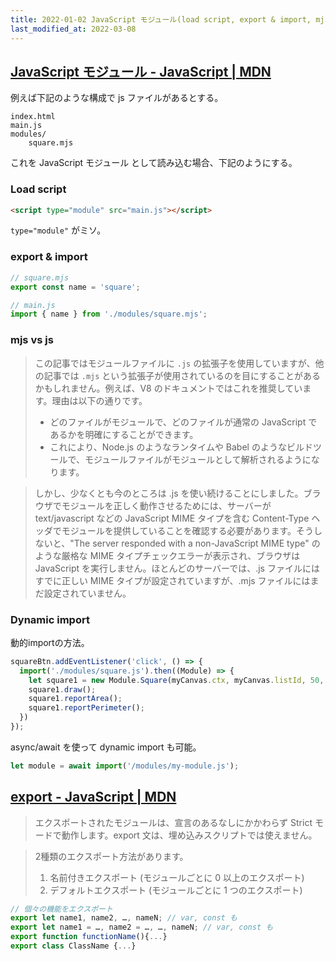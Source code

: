 ```yaml
---
title: 2022-01-02 JavaScript モジュール(load script, export & import, mjs vs js, Dynamic import) / export
last_modified_at: 2022-03-08
---
```


## [JavaScript モジュール - JavaScript | MDN](https://developer.mozilla.org/ja/docs/Web/JavaScript/Guide/Modules)

例えば下記のような構成で js ファイルがあるとする。

```
index.html
main.js
modules/
    square.mjs
```

これを JavaScript モジュール として読み込む場合、下記のようにする。

### Load script

```html
<script type="module" src="main.js"></script>
```

`type="module"` がミソ。

### export & import

```js
// square.mjs
export const name = 'square';
```

```js
// main.js
import { name } from './modules/square.mjs';
```

### mjs vs js

> この記事ではモジュールファイルに `.js` の拡張子を使用していますが、他の記事では `.mjs` という拡張子が使用されているのを目にすることがあるかもしれません。例えば、V8 のドキュメントではこれを推奨しています。理由は以下の通りです。
> 
> - どのファイルがモジュールで、どのファイルが通常の JavaScript であるかを明確にすることができます。
> - これにより、Node.js のようなランタイムや Babel のようなビルドツールで、モジュールファイルがモジュールとして解析されるようになります。

> しかし、少なくとも今のところは .js を使い続けることにしました。ブラウザでモジュールを正しく動作させるためには、サーバーが text/javascript などの JavaScript MIME タイプを含む Content-Type ヘッダでモジュールを提供していることを確認する必要があります。そうしないと、"The server responded with a non-JavaScript MIME type" のような厳格な MIME タイプチェックエラーが表示され、ブラウザは JavaScript を実行しません。ほとんどのサーバーでは、.js ファイルにはすでに正しい MIME タイプが設定されていますが、.mjs ファイルにはまだ設定されていません。

### Dynamic import

動的importの方法。

```js
squareBtn.addEventListener('click', () => {
  import('./modules/square.js').then((Module) => {
    let square1 = new Module.Square(myCanvas.ctx, myCanvas.listId, 50, 50, 100, 'blue');
    square1.draw();
    square1.reportArea();
    square1.reportPerimeter();
  })
});
```

async/await を使って dynamic import も可能。

```js
let module = await import('/modules/my-module.js');
````

## [export - JavaScript | MDN](https://developer.mozilla.org/ja/docs/Web/JavaScript/Reference/Statements/export)

> エクスポートされたモジュールは、宣言のあるなしにかかわらず Strict モードで動作します。export 文は、埋め込みスクリプトでは使えません。

> 2種類のエクスポート方法があります。
> 
> 1. 名前付きエクスポート (モジュールごとに 0 以上のエクスポート)
> 1. デフォルトエクスポート (モジュールごとに 1 つのエクスポート)

```js
// 個々の機能をエクスポート
export let name1, name2, …, nameN; // var, const も
export let name1 = …, name2 = …, …, nameN; // var, const も
export function functionName(){...}
export class ClassName {...}
```
